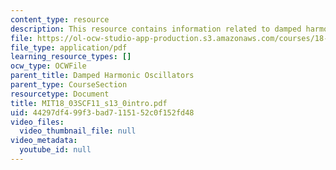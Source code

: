 ```yaml
---
content_type: resource
description: This resource contains information related to damped harmonic oscillators.
file: https://ol-ocw-studio-app-production.s3.amazonaws.com/courses/18-03sc-differential-equations-fall-2011/44297df499f3bad7115152c0f152fd48_MIT18_03SCF11_s13_0intro.pdf
file_type: application/pdf
learning_resource_types: []
ocw_type: OCWFile
parent_title: Damped Harmonic Oscillators
parent_type: CourseSection
resourcetype: Document
title: MIT18_03SCF11_s13_0intro.pdf
uid: 44297df4-99f3-bad7-1151-52c0f152fd48
video_files:
  video_thumbnail_file: null
video_metadata:
  youtube_id: null
---
```

